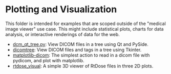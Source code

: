 # Plotting and Visualization

This folder is intended for examples that are scoped outside of the "medical image viewer" use case. This might include statistical plots, charts for data analysis, or interactive renderings of data for the web.

 - [dcm_qt_tree.py](dcm_qt_tree.py): View DICOM files in a tree using Qt and PySide.
 - [dicomtree](dicomtree.py): View DICOM files and tags in a tree using Tkinter.
 - [matplotlib-dicom](matplotlib-dicom): The simplest action to read in a dicom file with pydicom, and plot with matplotlib.
 - [rtdose_visual](rtdose_visual.py): A simple 3D viewer of RtDose files in three 2D plots.
